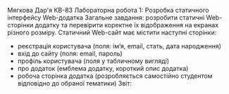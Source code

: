 Мягкова Дар'я КВ-83
Лабораторна робота 1: Розробка статичного інтерфейсу Web-додатка
Загальне завдання: розробити статичні Web-сторінки додатку та перевірити коректне їх відображення на екранах різного розміру.
Статичний Web-сайт має містити наступні сторінки:
 - реєстрація користувача (поля: ім’я, email, стать, дата народження)
 - вхід до сайту (поля: email, пароль)
 - профіль користувача (поля у табличному вигляді)
 - про додаток (емблема додатку, короткий опис додатка)
 - робоча сторінка додатка (розробляється самостійно студентом відповідно до обраної тематики)
Звіт: 